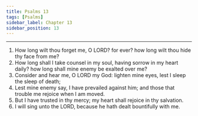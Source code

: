 ```yaml
---
title: Psalms 13
tags: [Psalms]
sidebar_label: Chapter 13
sidebar_position: 13
---
```


---
1. How long wilt thou forget me, O LORD? for ever? how long wilt thou hide thy face from me?
2. How long shall I take counsel in my soul, having sorrow in my heart daily? how long shall mine enemy be exalted over me?
3. Consider and hear me, O LORD my God: lighten mine eyes, lest I sleep the sleep of death;
4. Lest mine enemy say, I have prevailed against him; and those that trouble me rejoice when I am moved.
5. But I have trusted in thy mercy; my heart shall rejoice in thy salvation.
6. I will sing unto the LORD, because he hath dealt bountifully with me.